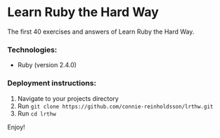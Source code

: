 # Learn Ruby the Hard Way

The first 40 exercises and answers of Learn Ruby the Hard Way.

### Technologies:
- Ruby (version 2.4.0)

### Deployment instructions:
1. Navigate to your projects directory
2. Run ```git clone https://github.com/connie-reinholdsson/lrthw.git```
3. Run ```cd lrthw```

Enjoy!
